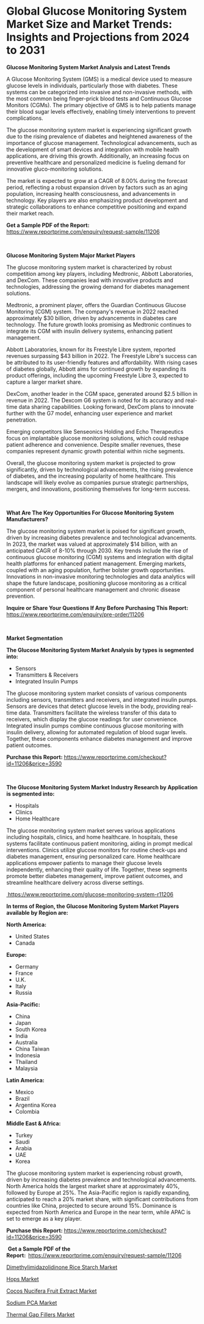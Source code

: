 <p><h1>Global Glucose Monitoring System Market Size and Market Trends: Insights and Projections from 2024 to 2031</h1></p><p><strong>Glucose Monitoring System Market Analysis and Latest Trends</strong></p>
<p><p>A Glucose Monitoring System (GMS) is a medical device used to measure glucose levels in individuals, particularly those with diabetes. These systems can be categorized into invasive and non-invasive methods, with the most common being finger-prick blood tests and Continuous Glucose Monitors (CGMs). The primary objective of GMS is to help patients manage their blood sugar levels effectively, enabling timely interventions to prevent complications.</p><p>The glucose monitoring system market is experiencing significant growth due to the rising prevalence of diabetes and heightened awareness of the importance of glucose management. Technological advancements, such as the development of smart devices and integration with mobile health applications, are driving this growth. Additionally, an increasing focus on preventive healthcare and personalized medicine is fueling demand for innovative gluco-monitoring solutions.</p><p>The market is expected to grow at a CAGR of 8.00% during the forecast period, reflecting a robust expansion driven by factors such as an aging population, increasing health consciousness, and advancements in technology. Key players are also emphasizing product development and strategic collaborations to enhance competitive positioning and expand their market reach.</p></p>
<p><strong>Get a Sample PDF of the Report:&nbsp;</strong> <a href="https://www.reportprime.com/enquiry/request-sample/11206">https://www.reportprime.com/enquiry/request-sample/11206</a></p>
<p>&nbsp;</p>
<p><strong>Glucose Monitoring System Major Market Players</strong></p>
<p><p>The glucose monitoring system market is characterized by robust competition among key players, including Medtronic, Abbott Laboratories, and DexCom. These companies lead with innovative products and technologies, addressing the growing demand for diabetes management solutions.</p><p>Medtronic, a prominent player, offers the Guardian Continuous Glucose Monitoring (CGM) system. The company's revenue in 2022 reached approximately $30 billion, driven by advancements in diabetes care technology. The future growth looks promising as Medtronic continues to integrate its CGM with insulin delivery systems, enhancing patient management.</p><p>Abbott Laboratories, known for its Freestyle Libre system, reported revenues surpassing $43 billion in 2022. The Freestyle Libre's success can be attributed to its user-friendly features and affordability. With rising cases of diabetes globally, Abbott aims for continued growth by expanding its product offerings, including the upcoming Freestyle Libre 3, expected to capture a larger market share.</p><p>DexCom, another leader in the CGM space, generated around $2.5 billion in revenue in 2022. The Dexcom G6 system is noted for its accuracy and real-time data sharing capabilities. Looking forward, DexCom plans to innovate further with the G7 model, enhancing user experience and market penetration.</p><p>Emerging competitors like Senseonics Holding and Echo Therapeutics focus on implantable glucose monitoring solutions, which could reshape patient adherence and convenience. Despite smaller revenues, these companies represent dynamic growth potential within niche segments.</p><p>Overall, the glucose monitoring system market is projected to grow significantly, driven by technological advancements, the rising prevalence of diabetes, and the increasing popularity of home healthcare. This landscape will likely evolve as companies pursue strategic partnerships, mergers, and innovations, positioning themselves for long-term success.</p></p>
<p>&nbsp;</p>
<p><strong>What Are The Key Opportunities For Glucose Monitoring System Manufacturers?</strong></p>
<p><p>The glucose monitoring system market is poised for significant growth, driven by increasing diabetes prevalence and technological advancements. In 2023, the market was valued at approximately $14 billion, with an anticipated CAGR of 8-10% through 2030. Key trends include the rise of continuous glucose monitoring (CGM) systems and integration with digital health platforms for enhanced patient management. Emerging markets, coupled with an aging population, further bolster growth opportunities. Innovations in non-invasive monitoring technologies and data analytics will shape the future landscape, positioning glucose monitoring as a critical component of personal healthcare management and chronic disease prevention.</p></p>
<p><strong>Inquire or Share Your Questions If Any Before Purchasing This Report:</strong> <a href="https://www.reportprime.com/enquiry/pre-order/11206">https://www.reportprime.com/enquiry/pre-order/11206</a></p>
<p>&nbsp;</p>
<p><strong>Market Segmentation</strong></p>
<p><strong>The Glucose Monitoring System Market Analysis by types is segmented into:</strong></p>
<p><ul><li>Sensors</li><li>Transmitters & Receivers</li><li>Integrated Insulin Pumps</li></ul></p>
<p><p>The glucose monitoring system market consists of various components including sensors, transmitters and receivers, and integrated insulin pumps. Sensors are devices that detect glucose levels in the body, providing real-time data. Transmitters facilitate the wireless transfer of this data to receivers, which display the glucose readings for user convenience. Integrated insulin pumps combine continuous glucose monitoring with insulin delivery, allowing for automated regulation of blood sugar levels. Together, these components enhance diabetes management and improve patient outcomes.</p></p>
<p><strong>Purchase this Report:&nbsp;</strong><a href="https://www.reportprime.com/checkout?id=11206&price=3590">https://www.reportprime.com/checkout?id=11206&price=3590</a></p>
<p>&nbsp;</p>
<p><strong>The Glucose Monitoring System Market Industry Research by Application is segmented into:</strong></p>
<p><ul><li>Hospitals</li><li>Clinics</li><li>Home Healthcare</li></ul></p>
<p><p>The glucose monitoring system market serves various applications including hospitals, clinics, and home healthcare. In hospitals, these systems facilitate continuous patient monitoring, aiding in prompt medical interventions. Clinics utilize glucose monitors for routine check-ups and diabetes management, ensuring personalized care. Home healthcare applications empower patients to manage their glucose levels independently, enhancing their quality of life. Together, these segments promote better diabetes management, improve patient outcomes, and streamline healthcare delivery across diverse settings.</p></p>
<p><a href="https://www.reportprime.com/glucose-monitoring-system-r11206">&nbsp;https://www.reportprime.com/glucose-monitoring-system-r11206</a></p>
<p><strong>In terms of Region, the Glucose Monitoring System Market Players available by Region are:</strong></p>
<p>
    <p> <strong> North America: </strong>
        <ul>
            <li>United States</li>
            <li>Canada</li>
        </ul>
        </p> 
    <p> <strong> Europe: </strong>
        <ul>
            <li>Germany</li>
            <li>France</li>
            <li>U.K.</li>
            <li>Italy</li>
            <li>Russia</li>
        </ul>
        </p> 
    <p> <strong> Asia-Pacific: </strong>
        <ul>
            <li>China</li>
            <li>Japan</li>
            <li>South Korea</li>
            <li>India</li>
            <li>Australia</li>
            <li>China Taiwan</li>
            <li>Indonesia</li>
            <li>Thailand</li>
            <li>Malaysia</li>
        </ul>
        </p> 
    <p> <strong> Latin America: </strong>
        <ul>
            <li>Mexico</li>
            <li>Brazil</li>
            <li>Argentina Korea</li>
            <li>Colombia</li>
        </ul>
        </p> 
    <p> <strong> Middle East & Africa: </strong>
        <ul>
            <li>Turkey</li>
            <li>Saudi</li>
            <li>Arabia</li>
            <li>UAE</li>
            <li>Korea</li>
        </ul>
    </p>
    </p>
<p><p>The glucose monitoring system market is experiencing robust growth, driven by increasing diabetes prevalence and technological advancements. North America holds the largest market share at approximately 40%, followed by Europe at 25%. The Asia-Pacific region is rapidly expanding, anticipated to reach a 20% market share, with significant contributions from countries like China, projected to secure around 15%. Dominance is expected from North America and Europe in the near term, while APAC is set to emerge as a key player.</p></p>
<p><strong>Purchase this Report: </strong><a href="https://www.reportprime.com/checkout?id=11206&price=3590">https://www.reportprime.com/checkout?id=11206&price=3590</a></p>
<p>&nbsp;<strong>Get a Sample PDF of the Report:&nbsp;&nbsp;</strong><a href="https://www.reportprime.com/enquiry/request-sample/11206">https://www.reportprime.com/enquiry/request-sample/11206</a></p>
<p><strong></strong></p>
<p><p><a href="https://www.linkedin.com/pulse/global-dimethylimidazolidinone-rice-starch-market-landscape-cnkhf?trackingId=e4DjHJRIT42Pvbh6qNA%2FLw%3D%3D">Dimethylimidazolidinone Rice Starch Market</a></p><p><a href="https://github.com/SanjidaMahmud81/Market-Research-Report-List-1/blob/main/hops-market.md">Hops Market</a></p><p><a href="https://www.linkedin.com/pulse/cocos-nucifera-fruit-extract-market-forecast-global-trends-iy5vf?trackingId=I4XHovVhQm2HYojl0FzkwA%3D%3D">Cocos Nucifera Fruit Extract Market</a></p><p><a href="https://medium.com/@vullnetbogdani135/the-global-market-overview-of-the-sodium-pca-market-provides-a-unique-perspective-on-the-key-2b1a18b9e7eb?postPublishedType=initial">Sodium PCA Market</a></p><p><a href="https://medium.com/@gideonruivoozs/the-thermal-gap-fillers-market-has-experienced-impressive-growth-in-recent-years-expanding-its-ff677937d3f3">Thermal Gap Fillers Market</a></p></p>